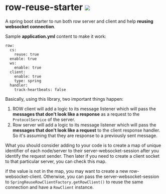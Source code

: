 # row-reuse-starter [![](https://jitpack.io/v/idioglossia/row-client-server-starter.svg)](https://jitpack.io/#idioglossia/row-client-server-starter)
A spring boot starter to run both row server and client and help **reusing websocket connection**.

Sample **application.yml** content to make it work:

```
row:
  cs:
    reuse: true
  enable: true
  ws:
    enable: true
  client:
    enable: true
    type: spring
  handler:
    track-heartbeats: false
```

Basically, using this library, two important things happen:

1. ROW client will add a logic to its message listener which will pass the **messages that don't look like a response** as a request to the `ProtocolService` of the server.
2. Row server will add a logic to its message listener which will pass the **messages that don't look like a request** to the client response handler. So it's assuming that they are response to a previously sent message.

What you should consider adding to your code is to create a map of unique identifier of each node/server to their server-websocket-session after you identify the request sender.
Then later if you need to create a client socket to that particular server, you can check this map.

if the value is not in the map, you may want to create a new row-websocket-client. Otherwise, you can pass the server-websocket-session to `SpringReuseRowClientFactory.getRowClient()` to reuse the same connection and have a `RowClient` instance.
